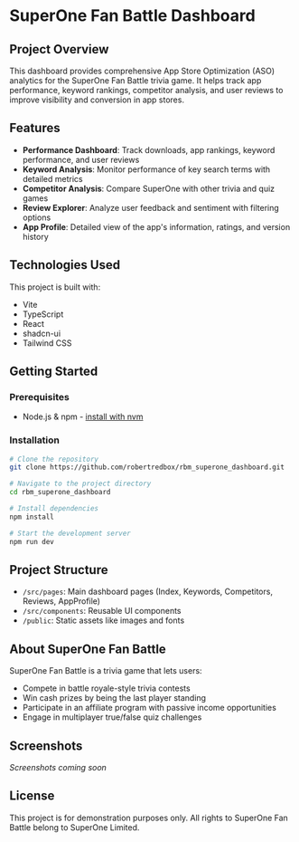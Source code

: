 # SuperOne Fan Battle Dashboard

## Project Overview

This dashboard provides comprehensive App Store Optimization (ASO) analytics for the SuperOne Fan Battle trivia game. It helps track app performance, keyword rankings, competitor analysis, and user reviews to improve visibility and conversion in app stores.

## Features

- **Performance Dashboard**: Track downloads, app rankings, keyword performance, and user reviews
- **Keyword Analysis**: Monitor performance of key search terms with detailed metrics
- **Competitor Analysis**: Compare SuperOne with other trivia and quiz games
- **Review Explorer**: Analyze user feedback and sentiment with filtering options
- **App Profile**: Detailed view of the app's information, ratings, and version history

## Technologies Used

This project is built with:

- Vite
- TypeScript
- React
- shadcn-ui
- Tailwind CSS

## Getting Started

### Prerequisites

- Node.js & npm - [install with nvm](https://github.com/nvm-sh/nvm#installing-and-updating)

### Installation

```sh
# Clone the repository
git clone https://github.com/robertredbox/rbm_superone_dashboard.git

# Navigate to the project directory
cd rbm_superone_dashboard

# Install dependencies
npm install

# Start the development server
npm run dev
```

## Project Structure

- `/src/pages`: Main dashboard pages (Index, Keywords, Competitors, Reviews, AppProfile)
- `/src/components`: Reusable UI components
- `/public`: Static assets like images and fonts

## About SuperOne Fan Battle

SuperOne Fan Battle is a trivia game that lets users:

- Compete in battle royale-style trivia contests
- Win cash prizes by being the last player standing
- Participate in an affiliate program with passive income opportunities
- Engage in multiplayer true/false quiz challenges

## Screenshots

*Screenshots coming soon*

## License

This project is for demonstration purposes only. All rights to SuperOne Fan Battle belong to SuperOne Limited.
